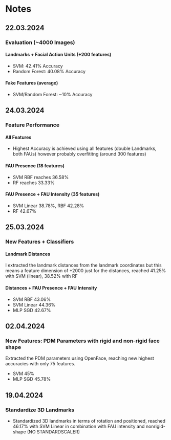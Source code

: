 # Notes
## 22.03.2024
### Evaluation (~4000 Images)
#### Landmarks + Facial Action Units (+200 features)
- SVM: 42.41% Accuracy
- Random Forest: 40.08% Accuracy
#### Fake Features (average)
- SVM/Random Forest: ~10% Accuracy

## 24.03.2024
### Feature Performance
#### All Features
- Highest Accuracy is achieved using all features (double Landmarks, both FAUs) however probably overfititng (around 300 features)
#### FAU Presence (18 features)
- SVM RBF reaches 36.58%
- RF reaches 33.33%
#### FAU Presence + FAU Intensity (35 features)
- SVM Linear 38.78%, RBF 42.28%
- RF 42.67% 


## 25.03.2024
### New Features + Classifiers
#### Landmark Distances
I extracted the landmark distances from the landmark coordinates but this means a feature dimension of +2000 just for the  distances, reached 41.25% with SVM (linear), 38.52% with RF

#### Distances + FAU Presence + FAU Intensity
- SVM RBF 43.06%
- SVM Linear 44.36%
- MLP SGD 42.67%

## 02.04.2024
### New Features: PDM Parameters with rigid and non-rigid face shape
Extracted the PDM parameters using OpenFace, reaching new highest accuracies with only 75 features.
- SVM 45%
- MLP SGD 45.78%

## 19.04.2024
### Standardize 3D Landmarks
- Standardized 3D landmarks in terms of rotation and positioned, reached 46.17% with SVM Linear in combination with FAU intensity and nonrigid-shape (NO STANDARDSCALER)